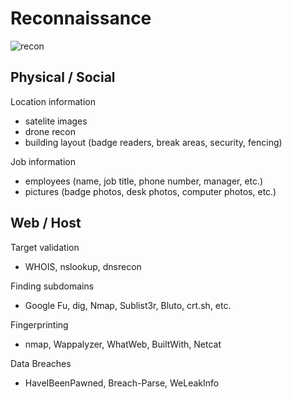 # Reconnaissance

![recon](https://user-images.githubusercontent.com/87711310/209438944-65e2e78a-5087-4a20-bb03-df398b1d38e1.png)


## Physical / Social

Location information
- satelite images
- drone recon
- building layout (badge readers, break areas, security, fencing)

Job information
- employees (name, job title, phone number, manager, etc.)
- pictures (badge photos, desk photos, computer photos, etc.)

## Web / Host
Target validation 
- WHOIS, nslookup, dnsrecon

Finding subdomains
- Google Fu, dig, Nmap, Sublist3r, Bluto, crt.sh, etc.

Fingerprinting
- nmap, Wappalyzer, WhatWeb, BuiltWith, Netcat

Data Breaches
- HaveIBeenPawned, Breach-Parse, WeLeakInfo
